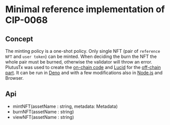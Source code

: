 # Minimal reference implementation of CIP-0068

## Concept

The minting policy is a one-shot policy. Only single NFT (pair of `reference NFT` and `user token`) can be minted. When deciding the burn the NFT the whole pair must be burned, otherwise the validator will throw an error.
PlutusTx was used to create the [on-chain code](onchain.hs) and [Lucid](https://github.com/spacebudz/lucid) for the [off-chain part](offchain.ts). It can be run in [Deno](https://deno.land/) and with a few modifications also in [Node.js](https://nodejs.org/) and Browser.

## Api

- mintNFT(assetName : string, metadata: Metadata)
- burnNFT(assetName : string)
- viewNFT(assetName : string)
